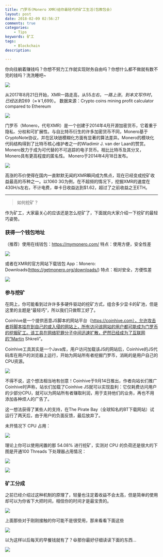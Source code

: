 ```yaml
---
title: 门罗币(Monero XMR)给你最轻巧的矿工生活(包教包会)
layout: post
date: 2018-02-09 02:56:27
comments: true
categories:
	- Tips
keywords: 矿工
tags:
	- Blockchain
description: 

---
```

你向往躺着赚钱吗？你想不努力工作就实现财务自由吗？你想什么都不做就有数不完的钱吗？洗洗睡吧~                                                                                                                        

<!-- more -->

![](https://user-gold-cdn.xitu.io/2018/2/9/16177849eebb3a9b?w=590&h=233&f=png&s=98183)

从2017年8月21日开始，XMR一路走高，从$55左右，一路上涨，到本文写作时，已经达到$269（≈￥1,699）。
数据来源：Crypto coins mining profit calculator compared to Ethereum

![](https://user-gold-cdn.xitu.io/2018/2/9/16177849ee7eb520?w=1183&h=564&f=png&s=99950)

门罗币（Monero，代号XMR）是一个创建于2014年4月开源加密货币，它着重于隐私、分权和可扩展性。与自比特币衍生的许多加密货币不同，Monero基于CryptoNote协议，并在区块链模糊化方面有显著的算法差异。Monero的模块化代码结构得到了比特币核心维护者之一的Wladimir J. van der Laan的赞赏。
Monero致力于成为可代替的不可追踪的电子货币。相比比特币及其分叉，Monero具有更高程度的匿名性。 Monero于2014年4月18日发布。

![](https://user-gold-cdn.xitu.io/2018/2/9/1617784a400a62af?w=144&h=199&f=png&s=15846)

高涨的币价使得在国内一直默默无闻的XMR瞬间成为焦点，现在已经变成挖矿收益最高的币种之一。以1060 3G为例，在不超频的情况下，挖掘XMR的速度在430H/s左右，不计电费，单卡日收益达到$1.62，超过了之前收益之王ETH。

---

> 如何挖矿？

作为矿工，大家最关心的应该还是怎么挖矿了，下面就向大家介绍一下挖矿的最轻巧姿势。

### 获得一个钱包地址

（推荐）使用在线钱包：https://mymonero.com/ 
特点：使用方便，安全性差

![](https://user-gold-cdn.xitu.io/2018/2/9/16177849eeb2720d?w=993&h=399&f=png&s=350089)

或者在XMR的官方网站下载钱包 App：Monero: Downloads(https://getmonero.org/downloads/)
特点：相对安全，方便性差

![](https://user-gold-cdn.xitu.io/2018/2/9/1617784a3919c562?w=988&h=282&f=png&s=51516)

### 参与挖矿

在网上，你可能看到过许许多多硬件驱动的挖矿方式，组合多少显卡的矿池，但是这里的主题是“最轻巧”，所以我们只做帮工好了。

Coinhive是一个提供恶意JS脚本的网站平台（https://coinhive.com），允许攻击者将脚本挂在到自己的或入侵的网站上，所有访问该网站的用户都可能成为门罗币的挖掘矿工。该工具在网络犯罪分子中间迅速扩散，俨然已经成为了互联网的“Martin Shkreli”。

Coinhive工具其实是一个Java库，用户访问加载该JS的网站后，Coinhive的JS代码库在用户的浏览器上运行，开始为网站所有者挖掘门罗币，消耗的是用户自己的CPU资源。

![](https://user-gold-cdn.xitu.io/2018/2/9/16177849e9996014?w=694&h=246&f=png&s=35180)

不得不说，这个想法相当地有创意！Coinhive于9月14日推出，作者向站长们推广Coinhive时声称，站长们加载了Coinhive JS就可以实现盈利：它仅耗费访问用户的少部分CPU，就可以为网站所有者赚取利润，用于支持他们的业务，再也不用添加各种烦人的广告了。

这一想法获得了某些人的支持，在The Pirate Bay（全球知名的BT下载网站）试运行了两天后，由于用户的负面反馈，最后放弃了。

未开情况下 CPU 占用：

![](https://user-gold-cdn.xitu.io/2018/2/9/1617784a38f0b95b?w=551&h=101&f=png&s=18962)

理论上你可以使用闲置的那 54.08% 进行挖矿，实测对 CPU 的负荷还是很大的下图是开通100 Threads 下处理器占用情况：

![](https://user-gold-cdn.xitu.io/2018/2/9/16177849ee861e4e?w=310&h=303&f=png&s=22429)

![](https://user-gold-cdn.xitu.io/2018/2/9/1617784a5e08ff4d?w=447&h=73&f=png&s=15696)

### 矿工分成

之前已经介绍过这种机制的原理了，轻量也注定着收益不会太高，但是简单的使用却可以为你省下大把时间，相信你的时间才是最宝贵的。

![](https://user-gold-cdn.xitu.io/2018/2/9/1617784a38a23d26?w=1159&h=470&f=png&s=71759)

上面那些对于刚刚接触的你可能不是很受用，那来看看下面这些

![](https://user-gold-cdn.xitu.io/2018/2/9/1617784a42d7ff8c?w=1171&h=307&f=png&s=59797)

以为这样以后每天的早餐钱就有了？😆那你最好仔细读读下面的东西...

![](https://user-gold-cdn.xitu.io/2018/2/9/16177849ee6084ce?w=745&h=284&f=png&s=90476)
